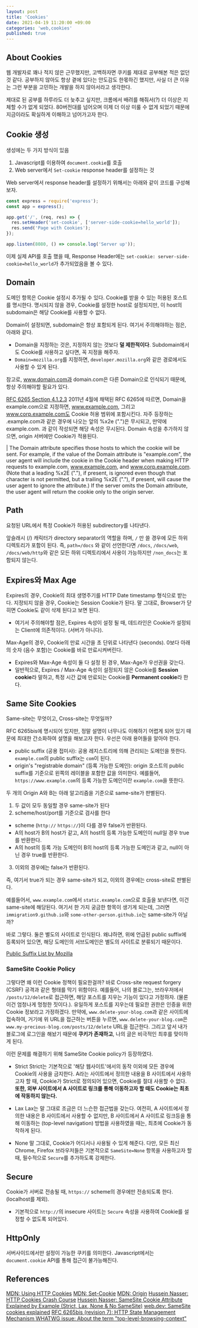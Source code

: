 ```yaml
---
layout: post
title: 'Cookies'
date: 2021-04-19 11:20:00 +09:00
categories: 'web,cookies'
published: true
---
```


## About Cookies

웹 개발자로 꽤나 적지 않은 근무했지만, 고백하자면 쿠키를 제대로 공부해본 적은 없던 것 같다. 공부하지 않아도 항상 곁에 있다는 안도감도 한몫하긴 했지만, 사실 더 큰 이유는 그런 부분을 고민하는 개발을 하지 않아서라고 생각한다.

제대로 된 공부를 하루라도 더 늦추고 싶지만, 크롬에서 배려를 해줘서(?) 더 이상은 지체할 수가 없게 되었다. 80버전대를 넘어오며 이제 더 이상 미룰 수 없게 되었기 때문에 지금이라도 확실하게 이해하고 넘어가고자 한다.

## Cookie 생성

생성에는 두 가지 방식이 있음

1. Javascript를 이용하여 `document.cookie`를 호출
2. Web server에서 `Set-cookie` response header를 설정하는 것

Web server에서 response header를 설정하기 위해서는 아래와 같이 코드를 구성해보자.

```javascript
const express = require('express');
const app = express();

app.get('/', (req, res) => {
  res.setHeader('set-cookie', ['server-side-cookie=hello_world']);
  res.send('Page with Cookies');
});

app.listen(8080, () => console.log('Server up'));
```

이제 실제 API를 호출 했을 때, Response Header에는 `set-cookie: server-side-cookie=hello_world`가 추가되었음을 볼 수 있다.

## Domain

도메인 항목은 Cookie 설정시 추가될 수 있다. Cookie를 받을 수 있는 허용된 호스트를 명시한다. 명시되지 않을 경우, Cookie를 설정한 host로 설정되지만, 이 host의 subdomain은 해당 Cookie를 사용할 수 없다.

Domain이 설정되면, subdomain은 항상 포함되게 된다. 여기서 주의해야하는 점은, 아래와 같다.

- Domain을 지정하는 것은, 지정하지 않는 것보다 **덜 제한적이다**. Subdomain에서도 Cookie를 사용하고 싶다면, 꼭 지정을 해주자.
- `Domain=mozilla.org`를 지정하면, `developer.mozilla.org`와 같은 경로에서도 사용할 수 있게 된다.

참고로, www.domain.com과 domain.com은 다른 Domain으로 인식되기 때문에, 항상 주의해야할 필요가 있다.

[RFC 6265 Section 4.1.2.3](https://tools.ietf.org/html/rfc6265#section-4.1.2.3)
2011년 4월에 채택된 RFC 6265에 따르면, Domain을 example.com으로 지정하면, www.example.com, 그리고 www.corp.example.com도 Cookie 허용 범위에 포함시킨다. 자주 등장하는 .example.com과 같은 경우에 나오는 앞의 %x2e (".")은 무시되고, 만약에 example.com. 과 같이 작성되면 해당 속성은 무시된다. Domain 속성을 추가하지 않으면, origin 서버에만 Cookie가 적용된다.

| The Domain attribute specifies those hosts to which the cookie will be sent. For example, if the value of the Domain attribute is "example.com", the user agent will include the cookie in the Cookie header when making HTTP requests to example.com, www.example.com, and www.corp.example.com. (Note that a leading %x2E ("."), if present, is ignored even though that character is not permitted, but a trailing %x2E ("."), if present, will cause the user agent to ignore the attribute.) If the server omits the Domain attribute, the user agent will return the cookie only to the origin server.

## Path

요청된 URL에서 특정 Cookie가 허용된 subdirectory를 나타낸다.

앞슬래시 (/) 캐릭터가 directory separator의 역할을 하며, `/` 만 쓸 경우에 모든 하위 디렉토리가 포함이 된다.
즉, `path=/docs` 와 같이 선언한다면 `/docs`, `/docs/web`, `/docs/web/http`와 같은 모든 하위 디렉토리에서 사용이 가능하지만 `/non_docs`는 포함되지 않는다.

## Expires와 Max Age

Expires의 경우, Cookie의 최대 생명주기를 HTTP Date timestamp 형식으로 받는다. 지정되지 않을 경우, Cookie는 Session Cookie가 된다. 말 그대로, Browser가 닫히면 Cookie도 같이 삭제 된다고 보면 된다.

- 여기서 주의해야할 점은, Expires 속성이 설정 될 때, 데드라인은 Cookie가 설정되는 Client에 의존적이다. (서버가 아니다).

Max-Age의 경우, Cookie의 만료 시간을 초 단위로 나타낸다 (seconds). 0보다 아래의 숫자 (음수 포함)는 Cookie를 바로 만료시켜버린다.

- Expires와 Max-Age 속성이 둘 다 설정 된 경우, Max-Age가 우선권을 갖는다.
- 일반적으로, Expires / Max-Age 속성이 설정되지 않은 Cookie를 **Session cookie**라 말하고, 특정 시간 값에 만료되는 Cookie를 **Permanent cookie**라 한다.

## Same Site Cookies

Same-site는 무엇이고, Cross-site는 무엇일까?

RFC 6265bis에 명시되어 있지만, 정말 설명이 너무나도 이해하기 어렵게 되어 있기 때문에 최대한 간소화하여 설명을 해보고자 한다.
우선은 아래 용어들을 알아야 한다.

- public suffix (공용 접미사): 공용 레지스트리에 의해 관리되는 도메인을 뜻한다. `example.com`의 public suffix는 `com`이 된다.
- origin's "registrable domain" (등록 가능한 도메인): origin 호스트의 public suffix를 기준으로 왼쪽의 레이블을 포함한 값을 의미한다. 예를들어, `https://www.example.com`의 등록 가능한 도메인이란 `example.com`을 뜻한다.

두 개의 Origin A와 B는 아래 알고리즘을 기준으로 same-site가 판별된다.

1. 두 값이 모두 동일할 경우 same-site가 된다
2. scheme/host/port를 기준으로 검사를 한다

- scheme (`http://` `https://`)이 다를 경우 false가 반환된다.
- A의 host가 B의 host가 같고, A의 host의 등록 가능한 도메인이 null일 경우 true를 반환한다.
- A의 host의 등록 가능 도메인이 B의 host의 등록 가능한 도메인과 같고, null이 아닌 경우 true를 반환한다.

3. 이외의 경우에는 false가 반환된다.

즉, 여기서 true가 되는 경우 same-site가 되고, 이외의 경우에는 cross-site로 판별된다.

예를들어서, `www.example.com`에서 `static.example.com`으로 호출을 보낸다면, 이건 same-site에 해당된다. 여기서 한 가지 궁금한 항목이 생기게 되는데, 그러면 `immigration9.github.io`와 `some-other-person.github.io`는 same-site가 아닐까?

바로 그렇다. 둘은 별도의 사이트로 인식된다. 왜냐하면, 위에 언급된 public suffix에 등록되어 있으면, 해당 도메인의 서브도메인은 별도의 사이트로 분류되기 때문이다.

[Public Suffix List by Mozilla](https://publicsuffix.org/list/public_suffix_list.dat)

### SameSite Cookie Policy

그렇다면 왜 이런 Cookie 정책이 필요한걸까? 바로 Cross-site request forgery (CSRF) 공격과 같은 형태를 막기 위함이다.
예를들어, 나의 블로그는, 브라우저에서 `/posts/12/delete`로 접근하면, 해당 포스트를 지우는 기능이 있다고 가정하자. (물론 이건 엄청나게 멍청한 짓이다.). 유일하게 포스트를 지우는데 필요한 권한은 인증을 위한 Cookie 정보라고 가정하겠다.
만약에, `www.delete-your-blog.com`과 같은 사이트에 접속하여, 거기에 위 URL을 접근하는 버튼을 누르면, `www.delete-your-blog.com`은 `www.my-precious-blog.com/posts/12/delete` URL을 접근한다.
그리고 앞서 내가 블로그에 로그인을 해놨기 때문에 **쿠키가 존재하고**, 나의 글은 비극적인 최후를 맞이하게 된다.

이런 문제를 해결하기 위해 SameSite Cookie policy가 등장하였다.

- Strict
  Strict는 기본적으로 '해당 웹사이트'에서의 동작 이외에 모든 경우에 Cookie의 사용을 금지한다. A라는 사이트에서 정의한 내용을 B 사이트에서 사용하고자 할 때, Cookie가 Strict로 정의되어 있으면, Cookie를 절대 사용할 수 없다. **또한, 외부 사이트에서 A 사이트로 링크를 통해 이동하고자 할 때도 Cookie는 최초에 작동하지 않는다.**

- Lax
  Lax는 말 그대로 조금은 더 느슨한 접근법을 갖는다. 여전히, A 사이트에서 정의한 내용은 B 사이트에서 사용할 수 없지만, B 사이트에서 A 사이트로 링크등을 통해 이동하는 (top-level navigation) 방법을 사용하였을 때는, 최초에 Cookie가 동작하게 된다.

- None
  말 그대로, Cookie가 어디서나 사용될 수 있게 해준다. 다만, 모든 최신 Chrome, Firefox 브라우저들은 기본적으로 `SameSite=None` 항목을 사용하고자 할 때, 필수적으로 `Secure`를 추가하도록 강제한다.

## Secure

Cookie가 서버로 전송될 때, `https://` scheme의 경우에만 전송되도록 한다. (localhost를 제외).

- 기본적으로 `http://`의 insecure 사이트는 `Secure` 속성을 사용하여 Cookie를 설정할 수 없도록 되어있다.

## HttpOnly

서버사이드에서만 설정이 가능한 쿠키를 의미한다. Javascript에서는 `document.cookie` API를 통해 접근이 불가능해진다.

## References

[MDN: Using HTTP Cookies](https://developer.mozilla.org/en-US/docs/Web/HTTP/Cookies)
[MDN: Set-Cookie](https://developer.mozilla.org/en-US/docs/Web/HTTP/Headers/Set-Cookie)
[MDN: Origin](https://developer.mozilla.org/en-US/docs/Glossary/Origin)
[Hussein Nasser: HTTP Cookies Crash Course](https://www.youtube.com/watch?v=sovAIX4doOE)
[Hussein Nasser: SameSite Cookie Attribute Explained by Example (Strict, Lax, None & No SameSite)](https://www.youtube.com/watch?v=aUF2QCEudPo)
[web.dev: SameSite cookies explained](https://web.dev/samesite-cookies-explained/)
[RFC 6265bis (revision 7): HTTP State Management Mechanism ](https://tools.ietf.org/html/draft-ietf-httpbis-rfc6265bis-07)
[WHATWG issue: About the term "top-level-browsing-context"](https://github.com/whatwg/html/issues/2322)
